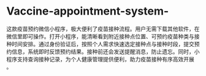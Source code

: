 # Vaccine-appointment-system-
这款疫苗预约微信小程序，极大便利了疫苗接种流程。用户无需下载其他软件，在微信里即可操作。打开小程序，能清晰看到附近接种点位置、可预约疫苗种类与接种时间安排。通过身份验证后，按照个人需求快速选定接种点与接种时段，提交预约信息，系统即时反馈预约结果。接种前还会发送提醒消息，防止遗忘。同时，小程序支持查询接种记录，为个人健康管理提供便利，助力疫苗接种有序高效开展 。 

